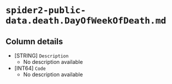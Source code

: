 # `spider2-public-data.death.DayOfWeekOfDeath.md`

## Column details

* [STRING]    `Description`
  - No description available
* [INT64]    `Code`
  - No description available

